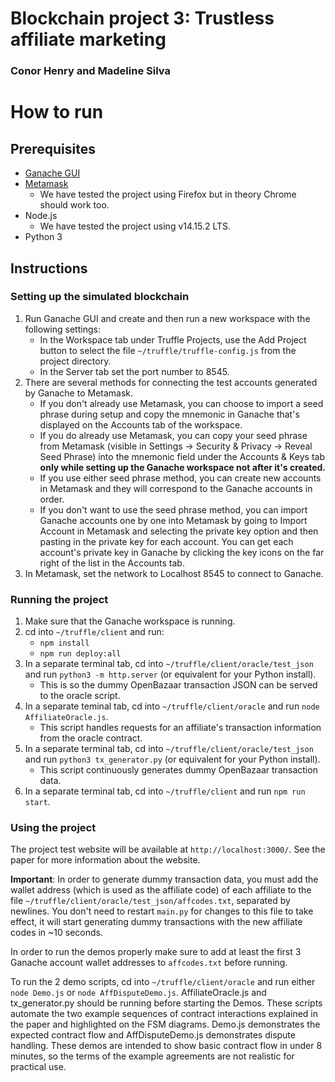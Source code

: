 # Blockchain project 3: Trustless affiliate marketing
### Conor Henry and Madeline Silva

# How to run
## Prerequisites
- [Ganache GUI](https://www.trufflesuite.com/ganache)
- [Metamask](https://metamask.io/)
  - We have tested the project using Firefox but in theory Chrome should work too.
- Node.js
  - We have tested the project using v14.15.2 LTS.
- Python 3

## Instructions
### Setting up the simulated blockchain
1. Run Ganache GUI and create and then run a new workspace with the following settings:
    - In the Workspace tab under Truffle Projects, use the Add Project button to select the file `~/truffle/truffle-config.js` from the project directory.
    - In the Server tab set the port number to 8545.
2. There are several methods for connecting the test accounts generated by Ganache to Metamask.
    - If you don't already use Metamask, you can choose to import a seed phrase during setup and copy the mnemonic in Ganache that's displayed on the Accounts tab of the workspace.
    - If you do already use Metamask, you can copy your seed phrase from Metamask (visible in Settings -> Security & Privacy -> Reveal Seed Phrase) into the mnemonic field under the Accounts & Keys tab **only while setting up the Ganache workspace not after it's created.**
    - If you use either seed phrase method, you can create new accounts in Metamask and they will correspond to the Ganache accounts in order.
    - If you don't want to use the seed phrase method, you can import Ganache accounts one by one into Metamask by going to Import Account in Metamask and selecting the private key option and then pasting in the private key for each account. You can get each account's private key in Ganache by clicking the key icons on the far right of the list in the Accounts tab.  
3. In Metamask, set the network to Localhost 8545 to connect to Ganache. 

### Running the project
1. Make sure that the Ganache workspace is running.
2. cd into `~/truffle/client` and run:
    - `npm install`
    - `npm run deploy:all`
3. In a separate terminal tab, cd into `~/truffle/client/oracle/test_json` and run `python3 -m http.server` (or equivalent for your Python install).
    - This is so the dummy OpenBazaar transaction JSON can be served to the oracle script. 
4. In a separate teminal tab, cd into `~/truffle/client/oracle` and run `node AffiliateOracle.js`.
    - This script handles requests for an affiliate's transaction information from the oracle contract.
5. In a separate terminal tab, cd into `~/truffle/client/oracle/test_json` and run `python3 tx_generator.py` (or equivalent for your Python install).
    - This script continuously generates dummy OpenBazaar transaction data. 
6. In a separate terminal tab, cd into `~/truffle/client` and run `npm run start`.

### Using the project
The project test website will be available at `http://localhost:3000/`. See the paper for more information about the website. 

**Important**: In order to generate dummy transaction data, you must add the wallet address (which is used as the affiliate code) of each affiliate to the file `~/truffle/client/oracle/test_json/affcodes.txt`, separated by newlines. You don't need to restart `main.py` for changes to this file to take effect, it will start generating dummy transactions with the new affiliate codes in ~10 seconds.

In order to run the demos properly make sure to add at least the first 3 Ganache account wallet addresses to `affcodes.txt` before running.

To run the 2 demo scripts, cd into `~/truffle/client/oracle` and run either `node Demo.js` or `node AffDisputeDemo.js`. AffiliateOracle.js and tx_generator.py should be running before starting the Demos. 
These scripts automate the two example sequences of contract interactions explained in the paper and highlighted on the FSM diagrams. Demo.js demonstrates the expected contract flow and AffDisputeDemo.js demonstrates dispute handling. These demos are intended to show basic contract flow in under 8 minutes, so the terms of the example agreements are not realistic for practical use. 
